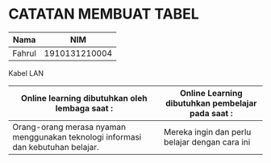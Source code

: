 # CATATAN MEMBUAT TABEL 

| Nama   | NIM |
|--------|-----|
| Fahrul | 1910131210004|


Kabel LAN

|Online learning dibutuhkan oleh lembaga saat :| Online Learning dibutuhkan pembelajar pada saat : |
|-------|------|
|Orang-orang merasa nyaman menggunakan teknologi informasi dan kebutuhan belajar. | Mereka ingin dan perlu belajar dengan cara ini |
